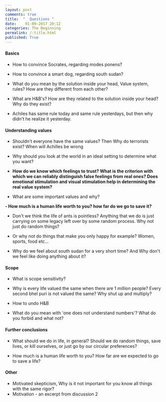 ```yaml
---
layout: post
comments: true
title:  "  Questions "
date:    01-09-2017 20:12
categories: The Beginning
permalink: /:title.html
published: True
---
```


#### Basics

- How to convince Socrates, regarding modes ponens?

- How to convince a smart dog, regarding south sudan?

- What do you mean by the solution inside your head, Value system, rules? How are they different from each other?

- What are H&B's? How are they related to the solution inside your head? Why do they exist?

- Achiles has same rule today and same rule yesterdays, but then why didn't he realize it yesterday. 

#### Understanding values

- Shouldn't everyone have the same values? Then Why do terrorists exist? When will Achilles be wrong

- Why should you look at the world in an ideal setting to determine what you want?

- **How do we know which feelings to trust? What is the criterion with which we can reliably distinguish false feelings from real ones? Does emotional stimulation and visual stimulation help in determining the real value system?**

- What are some important values and why?

**- How much is a human life worth to you? how far do we go to save it?**

- Don't we think the life of ants is pointless? Anything that we do is just carrying on some legacy left over by some random process. Why not just do random things?

- Or why not do things that make you only happy for example? Women, sports, food etc...

- Why do we feel about south sudan for a very short time? And Why don't we feel like doing anything about it?

#### Scope

- What is scope sensitivity?

- Why is every life valued the same when there are 1 million people? Every second bhel puri is not valued the same? Why shut up and multiply?

- How to undo H&B

- What do you mean with 'one does not understand numbers'? What do you forbid and what not?

#### Further conclusions

- What should we do in life, in general? Should we do random things, save lives, or kill ourselves, or just go by our circular preferences?

- How much is a human life worth to you? How far are we expected to go to save a life?

#### Other

- Motivated skepticism, Why is it not important for you know all things with the same rigor?
- Motivation - an excerpt from discussion 2
